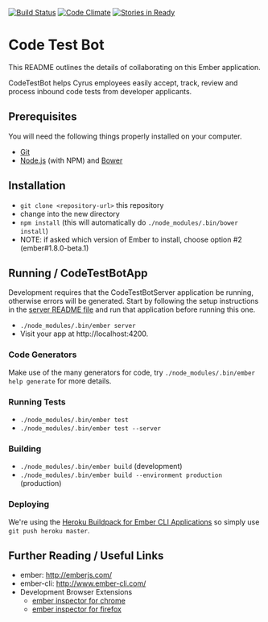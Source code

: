 [![Build Status](https://travis-ci.org/cyrusinnovation/CodeTestBotApp.svg?branch=master)](https://travis-ci.org/cyrusinnovation/CodeTestBotApp)
[![Code Climate](https://codeclimate.com/github/cyrusinnovation/CodeTestBotApp.png)](https://codeclimate.com/github/cyrusinnovation/CodeTestBotApp)
[![Stories in Ready](https://badge.waffle.io/cyrusinnovation/codetestbotapp.png?label=ready&title=Ready)](http://waffle.io/cyrusinnovation/codetestbotapp)

# Code Test Bot

This README outlines the details of collaborating on this Ember application.

CodeTestBot helps Cyrus employees easily accept, track, review and process inbound code tests from developer applicants.

## Prerequisites

You will need the following things properly installed on your computer.

* [Git](http://git-scm.com/)
* [Node.js](http://nodejs.org/) (with NPM) and [Bower](http://bower.io/)

## Installation

* `git clone <repository-url>` this repository
* change into the new directory
* `npm install` (this will automatically do `./node_modules/.bin/bower install`)
* NOTE: if asked which version of Ember to install, choose option #2 (ember#1.8.0-beta.1)

## Running / CodeTestBotApp

Development requires that the CodeTestBotServer application be running, otherwise errors will be generated. Start by following the setup instructions in the [server README file](https://github.com/cyrusinnovation/CodeTestBotServer/blob/master/README.md) and run that application before running this one.

* `./node_modules/.bin/ember server`
* Visit your app at http://localhost:4200.

### Code Generators

Make use of the many generators for code, try `./node_modules/.bin/ember help generate` for more details.

### Running Tests

* `./node_modules/.bin/ember test`
* `./node_modules/.bin/ember test --server`

### Building

* `./node_modules/.bin/ember build` (development)
* `./node_modules/.bin/ember build --environment production` (production)

### Deploying

We're using the [Heroku Buildpack for Ember CLI Applications](https://github.com/tonycoco/heroku-buildpack-ember-cli) so simply use `git push heroku master`.

## Further Reading / Useful Links

* ember: http://emberjs.com/
* ember-cli: http://www.ember-cli.com/
* Development Browser Extensions
  * [ember inspector for chrome](https://chrome.google.com/webstore/detail/ember-inspector/bmdblncegkenkacieihfhpjfppoconhi)
  * [ember inspector for firefox](https://addons.mozilla.org/en-US/firefox/addon/ember-inspector/)

